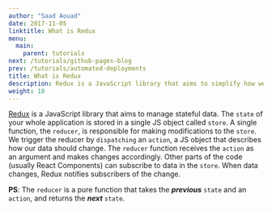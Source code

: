 ```yaml
---
author: "Saad Aouad"
date: 2017-11-05
linktitle: What is Redux
menu:
  main:
    parent: tutorials
next: /tutorials/github-pages-blog
prev: /tutorials/automated-deployments
title: What is Redux
description: Redux is a JavaScript library that aims to simplify how we manage stateful data.
weight: 10
---
```


[Redux](https://github.com/reactjs/redux/) is a JavaScript library that aims to manage stateful data.
The `state` of your whole application is stored in a single JS object called `store`. A single function, the `reducer`, is responsible for making modifications to the `store`. We trigger the reducer by `dispatching` an `action`, a JS object that describes how our data should change. The `reducer` function receives the `action` as an argument and makes changes accordingly. Other parts of the code (usually React Components) can subscribe to data in the `store`. When data changes, Redux notifies subscribers of the change.

**PS**: The `reducer` is a pure function that takes the ***previous*** `state` and an `action`, and returns the ***next*** `state`.